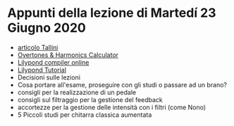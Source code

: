 # Appunti della lezione di Martedí 23 Giugno 2020

- [articolo Tallini](https://www.arturotallini.com/2019/03/07/ma-con-le-note-scritte/)
- [Overtones & Harmonics Calculator](https://anotherproducer.com/online-tools-for-musicians/overtones-harmonics-calculator/)
- [Lilypond compiler online](http://lilybin.com/)
- [Lilypond Tutorial](https://www.youtube.com/watch?v=tclwyZr08bE&list=PLHi8BvxILUV6x9FqEmZiYrEj6VMGmTKjt)
- Decisioni sulle lezioni
- Cosa portare all'esame, proseguire con gli studi o passare ad un brano?
- consigli per la realizzazione di un pedale
- consigli sul filtraggio per la gestione del feedback
- accortezze per la gestione delle intensità con i filtri (come Nono)
- 5 Piccoli studi per chitarra classica aumentata
